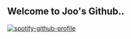 ## Welcome to Joo's Github..

[![spotify-github-profile](https://spotify-github-profile.kittinanx.com/api/view?uid=31ewn35gyq6ltej7blu5fk7xyjhy&cover_image=true&theme=default&show_offline=true&background_color=121212&interchange=false)](https://spotify-github-profile.kittinanx.com/api/view?uid=31ewn35gyq6ltej7blu5fk7xyjhy&redirect=true)

<!--
**dud1111122/dud1111122** is a ✨ _special_ ✨ repository because its `README.md` (this file) appears on your GitHub profile.

Here are some ideas to get you started:

- 🔭 I’m currently working on ...
- 🌱 I’m currently learning ...
- 👯 I’m looking to collaborate on ...
- 🤔 I’m looking for help with ...
- 💬 Ask me about ...
- 📫 How to reach me: ...
- 😄 Pronouns: ...
- ⚡ Fun fact: ...
-->
